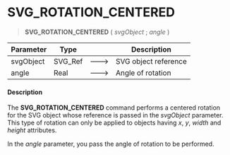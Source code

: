 # SVG_ROTATION_CENTERED

>**SVG_ROTATION_CENTERED** ( *svgObject* ; *angle* )

| Parameter | Type |  | Description |
| --- | --- | --- | --- |
| svgObject | SVG_Ref | &#x1F852; | SVG object reference |
| angle | Real | &#x1F852; | Angle of rotation |



#### Description 

The **SVG\_ROTATION\_CENTERED** command performs a centered rotation for the SVG object whose reference is passed in the *svgObject* parameter. This type of rotation can only be applied to objects having *x*, *y*, *width* and *height* attributes.

In the *angle* parameter, you pass the angle of rotation to be performed.
